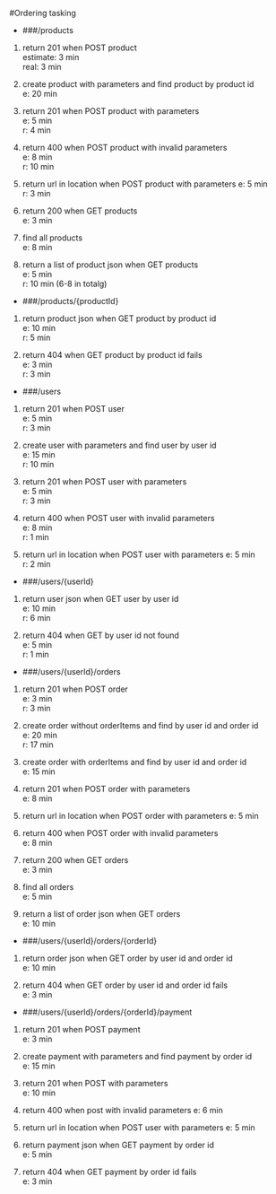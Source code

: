 #Ordering tasking

* ###/products

1. return 201 when POST product  
 estimate: 3 min  
 real: 3 min

2. create product with parameters and find product by product id  
 e: 20 min  
  
  
3. return 201 when POST product with parameters  
 e: 5 min  
 r: 4 min
 
  
4. return 400 when POST product with invalid parameters  
 e: 8 min  
 r: 10 min
   
    
5. return url in location when POST product with parameters
  e: 5 min  
  r: 3 min
   
 
  
6. return 200 when GET products  
 e: 3 min  


7. find all products  
 e: 8 min  
  
  
8. return a list of product json when GET products  
 e: 5 min  
 r: 10 min (6-8 in totalg)
  

* ###/products/{productId}

1. return product json when GET product by product id  
 e: 10 min  
 r: 5 min
    
  
2. return 404 when GET product by product id fails  
 e: 3 min  
 r: 3 min
  
  
* ###/users

1. return 201 when POST user  
 e: 5 min  
 r: 3 min
  
  
  
 
2. create user with parameters and find user by user id  
 e: 15 min  
 r: 10 min
  
  
  
3. return 201 when POST user with parameters  
 e: 5 min  
 r: 3 min


4. return 400 when POST user with invalid parameters  
 e: 8 min  
 r: 1 min
  


5. return url in location when POST user with parameters
  e: 5 min  
  r: 2 min
   

    
* ###/users/{userId}

1. return user json when GET user by user id  
e: 10 min  
r: 6 min
 
 
2. return 404 when GET by user id not found  
 e: 5 min  
 r: 1 min
  
  
* ###/users/{userId}/orders

1. return 201 when POST order  
 e: 3 min  
 r: 3 min
  
  

2. create order without orderItems and find by user id and order id  
 e: 20 min  
 r: 17 min
    
   
3. create order with orderItems and find by user id and order id  
 e: 15 min  
  
    
    
4. return 201 when POST order with parameters  
 e: 8 min  
  
 
5. return url in location when POST order with parameters
  e: 5 min
   
   
     
6. return 400 when POST order with invalid parameters  
 e: 8 min  
  
    
7. return 200 when GET orders  
 e: 3 min  
  
  
8. find all orders  
 e: 5 min  
  
  
 
9. return a list of order json when GET orders  
 e: 10 min  
  
  
  
    
 

* ###/users/{userId}/orders/{orderId}

1. return order json when GET order by user id and order id  
 e: 10 min  
  

2. return 404 when GET order by user id and order id fails  
 e: 3 min  
  
  
   
* ###/users/{userId}/orders/{orderId}/payment

1. return 201 when POST payment  
 e: 3 min  
  
  
 
2. create payment with parameters and find payment by order id  
 e: 15 min  
  
  

3. return 201 when POST with parameters  
 e: 10 min  
  
  
4. return 400 when post with invalid parameters
  e: 6 min
  
  
5. return url in location when POST user with parameters
  e: 5 min
   

6. return payment json when GET payment by order id   
  e: 5 min  
   
  
7. return 404 when GET payment by order id fails  
  e: 3 min  
   
